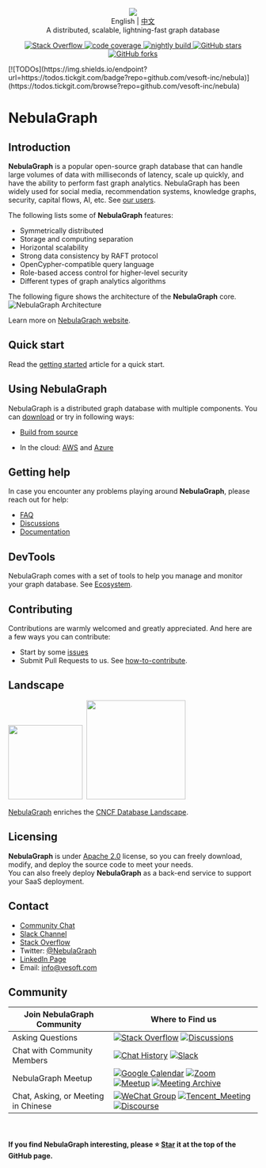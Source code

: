 <p align="center">
  <img src="https://docs-cdn.nebula-graph.com.cn/figures/nebularepo-logo-new.png"/>
  <br> English | <a href="README-CN.md">中文</a>
  <br>A distributed, scalable, lightning-fast graph database<br>
</p>
<p align="center">
  <a href="https://stackoverflow.com/questions/tagged/nebula-graph">
      <img src="https://img.shields.io/badge/Stack%20Overflow-nebula--graph-orange" alt="Stack Overflow" />
  </a>
  <a href="https://app.codecov.io/gh/vesoft-inc/nebula">
    <img src="https://codecov.io/github/vesoft-inc/nebula/coverage.svg?branch=master" alt="code coverage"/>
  </a>
  <a href="https://github.com/vesoft-inc/nebula/actions?workflow=nightly">
    <img src="https://github.com/vesoft-inc/nebula/workflows/nightly/badge.svg" alt="nightly build"/>
  </a>
  <a href="https://github.com/vesoft-inc/nebula/stargazers">
      <img src="https://img.shields.io/github/stars/vesoft-inc/nebula" alt="GitHub stars" />
  </a>
  <a href="https://github.com/vesoft-inc/nebula/network/members">
      <img src="https://img.shields.io/github/forks/vesoft-inc/nebula" alt="GitHub forks" />
  </a>
  <br>
</p>
[![TODOs](https://img.shields.io/endpoint?url=https://todos.tickgit.com/badge?repo=github.com/vesoft-inc/nebula)](https://todos.tickgit.com/browse?repo=github.com/vesoft-inc/nebula)

# NebulaGraph

## Introduction

**NebulaGraph** is a popular open-source graph database that can handle large volumes of data with milliseconds of latency, scale up quickly, and have the ability to perform fast graph analytics. NebulaGraph has been widely used for social media, recommendation systems, knowledge graphs, security, capital flows, AI, etc. See [our users](https://nebula-graph.io/cases).

The following lists some of **NebulaGraph** features:

* Symmetrically distributed
* Storage and computing separation
* Horizontal scalability
* Strong data consistency by RAFT protocol
* OpenCypher-compatible query language
* Role-based access control for higher-level security
* Different types of graph analytics algorithms

The following figure shows the architecture of the **NebulaGraph** core.
![NebulaGraph Architecture](https://docs-cdn.nebula-graph.com.cn/figures/nebula-graph-architecture_3.png)

Learn more on [NebulaGraph website](https://nebula-graph.io/).
<!--
## Notice of Release

NebulaGraph used to be split into three repositories: [Nebula-Graph](https://github.com/vesoft-inc/nebula-graph), [Nebula-Storage,](https://github.com/vesoft-inc/nebula-storage) and [Nebula-Common](https://github.com/vesoft-inc/nebula-common) for versions between v2.0.0 and v2.5.x, which will be archived.

The one and only codebase of NebulaGraph is now [github.com/vesoft-inc/nebula](https://github.com/vesoft-inc/nebula), as it's back to mono-repo since v2.6.0.

Please check the latest release via the documentation: https://docs.nebula-graph.io/.


NebulaGraph 1.x is not actively maintained. Please move to NebulaGraph 2.x.  <br/>
The data format, rpc protocols, clients, etc. are not compatible between NebulaGraph v1.x and v2.x,  but we do offer [upgrade guide](https://docs.nebula-graph.io/2.5.0/4.deployment-and-installation/3.upgrade-nebula-graph/upgrade-nebula-graph-to-250/).

To use the stable release, see [NebulaGraph 1.0](https://github.com/vesoft-inc/nebula).


## Roadmap

See our [Roadmap](https://github.com/vesoft-inc/nebula/wiki/Nebula-Graph-Roadmap-2020) for what's coming soon in **NebulaGraph**.
-->

## Quick start

Read the [getting started](https://docs.nebula-graph.io/3.2.0/2.quick-start/1.quick-start-workflow/) article for a quick start.

## Using NebulaGraph

NebulaGraph is a distributed graph database with multiple components. You can [download](https://www.nebula-graph.io/download) or try in following ways:

- [Build from source](https://docs.nebula-graph.io/3.3.0/4.deployment-and-installation/2.compile-and-install-nebula-graph/1.install-nebula-graph-by-compiling-the-source-code/)

- In the cloud: [AWS](https://docs.nebula-graph.io/3.1.3/nebula-cloud/nebula-cloud-on-aws/1.aws-overview/) and [Azure](https://docs.nebula-graph.io/3.1.3/nebula-cloud/nebula-cloud-on-azure/azure-self-managed/1.azure-overview/)
  
## Getting help

In case you encounter any problems playing around **NebulaGraph**, please reach out for help:
* [FAQ](https://docs.nebula-graph.io/3.3.0/20.appendix/0.FAQ/)
* [Discussions](https://github.com/vesoft-inc/nebula/discussions)
* [Documentation](https://docs.nebula-graph.io/)

## DevTools

NebulaGraph comes with a set of tools to help you manage and monitor your graph database. See [Ecosystem](https://docs.nebula-graph.io/3.3.0/20.appendix/6.eco-tool-version/).

## Contributing

Contributions are warmly welcomed and greatly appreciated. And here are a few ways you can contribute:

* Start by some [issues](https://github.com/vesoft-inc/nebula/issues)
* Submit Pull Requests to us. See [how-to-contribute](https://docs.nebula-graph.io/master/15.contribution/how-to-contribute/).

## Landscape

<p align="left">
<img src="https://landscape.cncf.io/images/left-logo.svg" width="150">&nbsp;&nbsp;<img src="https://landscape.cncf.io/images/right-logo.svg" width="200" />
<br />

[NebulaGraph](https://landscape.cncf.io/?selected=nebula-graph) enriches the [CNCF Database Landscape](https://landscape.cncf.io/card-mode?category=database&grouping=category).
</p>

## Licensing

**NebulaGraph** is under [Apache 2.0](https://www.apache.org/licenses/LICENSE-2.0) license, so you can freely download, modify, and deploy the source code to meet your needs.  <br/>
You can also freely deploy **NebulaGraph** as a back-end service to support your SaaS deployment.

## Contact

* [Community Chat](https://community-chat.nebula-graph.io/)
* [Slack Channel](https://join.slack.com/t/nebulagraph/shared_invite/zt-7ybejuqa-NCZBroh~PCh66d9kOQj45g)
* [Stack Overflow](https://stackoverflow.com/questions/tagged/nebula-graph)
* Twitter: [@NebulaGraph](https://twitter.com/NebulaGraph)
* [LinkedIn Page](https://www.linkedin.com/company/nebula-graph/)
* Email: info@vesoft.com

## Community

| Join NebulaGraph Community          | Where to Find us                                             |
| ----------------------------------- | ------------------------------------------------------------ |
| Asking Questions                    | [![Stack Overflow](https://img.shields.io/badge/Stack%20Overflow-nebula--graph-orange?style=for-the-badge&logo=stack-overflow&logoColor=white)](https://stackoverflow.com/questions/tagged/nebula-graph) [![Discussions](https://img.shields.io/badge/GitHub_Discussion-000000?style=for-the-badge&logo=github&logoColor=white)](https://github.com/vesoft-inc/nebula/discussions) |
| Chat with Community Members         | [![Chat History](https://img.shields.io/badge/Community%20Chat-000000?style=for-the-badge&logo=discord&logoColor=white)](https://community-chat.nebula-graph.io/) [![Slack](https://img.shields.io/badge/Slack-9F2B68?style=for-the-badge&logo=slack&logoColor=white)](https://join.slack.com/t/nebulagraph/shared_invite/zt-7ybejuqa-NCZBroh~PCh66d9kOQj45g) |
| NebulaGraph Meetup                  | [![Google Calendar](https://img.shields.io/badge/Calander-4285F4?style=for-the-badge&logo=google&logoColor=white)](https://calendar.google.com/calendar/u/0?cid=Z29mbGttamM3ZTVlZ2hpazI2cmNlNXVnZThAZ3JvdXAuY2FsZW5kYXIuZ29vZ2xlLmNvbQ)  [![Zoom](https://img.shields.io/badge/Zoom-2D8CFF?style=for-the-badge&logo=zoom&logoColor=white)](https://us02web.zoom.us/meeting/register/tZ0rcuypqDMvGdLuIm4VprTlx96wrEf062SH) [![Meetup](https://img.shields.io/badge/Meetup-FF0000?style=for-the-badge&logo=meetup&logoColor=white)](https://www.meetup.com/nebulagraph/events/) [![Meeting Archive](https://img.shields.io/badge/Meeting_Archive-808080?style=for-the-badge&logo=readthedocs&logoColor=white)](https://github.com/vesoft-inc/nebula-community/wiki) |
| Chat, Asking, or Meeting in Chinese | [![WeChat Group](https://img.shields.io/badge/WeChat_Group-000000?style=for-the-badge&logo=wechat)](https://wj.qq.com/s2/8321168/8e2f/) [![Tencent_Meeting](https://img.shields.io/badge/腾讯会议-2D8CFF?style=for-the-badge&logo=googlemeet&logoColor=white)](https://meeting.tencent.com/dm/F8NX1aRZ8PQv) [![Discourse](https://img.shields.io/badge/中文论坛-4285F4?style=for-the-badge&logo=discourse&logoColor=white)](https://discuss.nebula-graph.com.cn/) |

<br />

#### If you find NebulaGraph interesting, please ⭐️ [Star](https://github.com/vesoft-inc/nebula) it at the top of the GitHub page.

